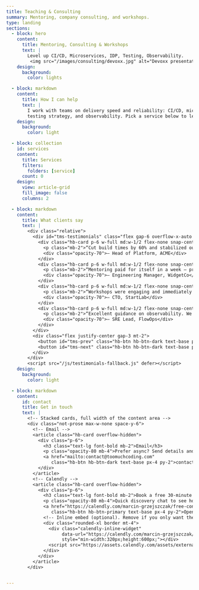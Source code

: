 ```yaml
---
title: Teaching & Consulting
summary: Mentoring, company consulting, and workshops.
type: landing
sections:
  - block: hero
    content:
      title: Mentoring, Consulting & Workshops
      text: |
        Level up CI/CD, Microservices, IDP, Testing, Observability.
         <img src="/images/consulting/devoxx.jpg" alt="Devoxx presentation" class="rounded-xl mt-6 mx-auto">        
    design:
      background:
        color: lights

  - block: markdown
    content:
      title: How I can help
      text: |
        I work with teams on delivery speed and reliability: CI/CD, microservices, internal developer platforms,
        testing strategy, and observability. Pick a service below to learn more and purchase or get in touch.
    design:
      background:
        color: light

  - block: collection
    id: services
    content:
      title: Services
      filters:
        folders: [service]
      count: 0
    design:
      view: article-grid
      fill_image: false
      columns: 2

  - block: markdown
    content:
      title: What clients say
      text: |
        <div class="relative">
          <div id="tms-testimonials" class="flex gap-6 overflow-x-auto snap-x snap-mandatory pb-2">
            <div class="hb-card p-6 w-full md:w-1/2 flex-none snap-center">
              <p class="mb-2">“Cut build times by 60% and stabilized our pipelines.”</p>
              <div class="opacity-70">— Head of Platform, ACME</div>
            </div>
            <div class="hb-card p-6 w-full md:w-1/2 flex-none snap-center">
              <p class="mb-2">“Mentoring paid for itself in a week — practical and actionable.”</p>
              <div class="opacity-70">— Engineering Manager, WidgetCo</div>
            </div>
            <div class="hb-card p-6 w-full md:w-1/2 flex-none snap-center">
              <p class="mb-2">“Workshops were engaging and immediately useful for our team.”</p>
              <div class="opacity-70">— CTO, StartLab</div>
            </div>
            <div class="hb-card p-6 w-full md:w-1/2 flex-none snap-center">
              <p class="mb-2">“Excellent guidance on observability. We now ship with confidence.”</p>
              <div class="opacity-70">— SRE Lead, FlowOps</div>
            </div>
          </div>
          <div class="flex justify-center gap-3 mt-2">
            <button id="tms-prev" class="hb-btn hb-btn-dark text-base px-4 py-2">‹ Prev</button>
            <button id="tms-next" class="hb-btn hb-btn-dark text-base px-4 py-2">Next ›</button>
          </div>
        </div>
        <script src="/js/testimonials-fallback.js" defer></script>
    design:
      background:
        color: light

  - block: markdown
    content:
      id: contact
      title: Get in touch
      text: |
        <!-- Stacked cards, full width of the content area -->
        <div class="not-prose max-w-none space-y-6">
          <!-- Email -->
          <article class="hb-card overflow-hidden">
            <div class="p-6">
              <h3 class="text-lg font-bold mb-2">Email</h3>
              <p class="opacity-80 mb-4">Prefer async? Send details and I’ll reply shortly.</p>
              <a href="mailto:contact@toomuchcoding.com"
                 class="hb-btn hb-btn-dark text-base px-4 py-2">contact@toomuchcoding.com</a>
            </div>
          </article>
          <!-- Calendly -->
          <article class="hb-card overflow-hidden">
            <div class="p-6">
              <h3 class="text-lg font-bold mb-2">Book a free 30-minute call</h3>
              <p class="opacity-80 mb-4">Quick discovery chat to see how I can help.</p>
              <a href="https://calendly.com/marcin-grzejszczak/free-consultation"
                 class="hb-btn hb-btn-primary text-base px-4 py-2">Open Calendly</a>
              <!-- Inline embed (optional). Remove if you only want the button. -->
              <div class="rounded-xl border mt-4">
                <div class="calendly-inline-widget"
                     data-url="https://calendly.com/marcin-grzejszczak/free-consultation"
                     style="min-width:320px;height:600px;"></div>
                <script src="https://assets.calendly.com/assets/external/widget.js" async></script>
              </div>
            </div>
          </article>
        </div>


---
```

